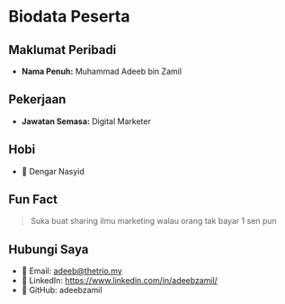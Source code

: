 # Biodata Peserta

## Maklumat Peribadi
- **Nama Penuh:** Muhammad Adeeb bin Zamil

## Pekerjaan
- **Jawatan Semasa:** Digital Marketer

## Hobi
- 🎯 Dengar Nasyid

## Fun Fact
> Suka buat sharing ilmu marketing walau orang tak bayar 1 sen pun

## Hubungi Saya
- 📧 Email: adeeb@thetrio.my
- 🔗 LinkedIn: https://www.linkedin.com/in/adeebzamil/
- 🐙 GitHub: adeebzamil
